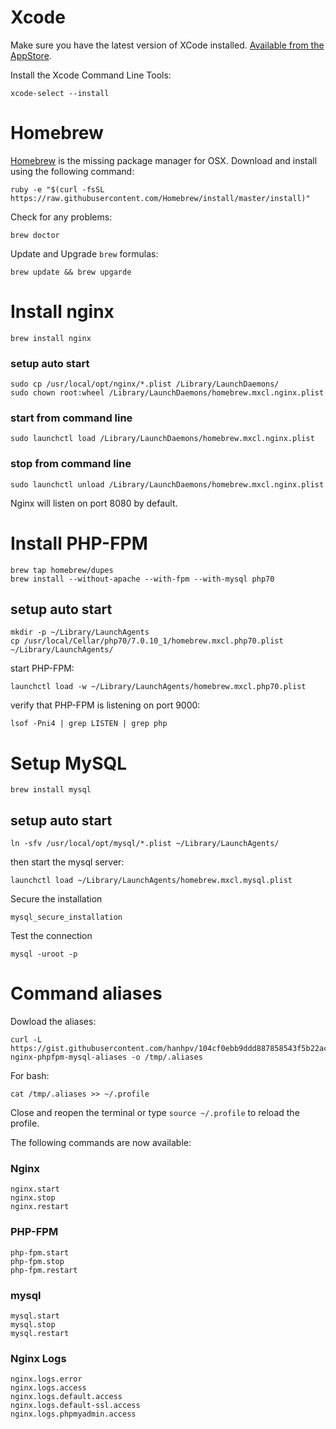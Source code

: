 # Xcode
Make sure you have the latest version of XCode installed. [Available from the AppStore](https://itunes.apple.com/gb/app/xcode/id497799835?mt=12).

Install the Xcode Command Line Tools:
```
xcode-select --install
```
# Homebrew
[Homebrew](http://brew.sh/) is the missing package manager for OSX.
Download and install using the following command:
```
ruby -e "$(curl -fsSL https://raw.githubusercontent.com/Homebrew/install/master/install)"
```
Check for any problems:
```
brew doctor
```
Update and Upgrade ```brew``` formulas:
```
brew update && brew upgarde
```
# Install nginx
```
brew install nginx
```
### setup auto start
```
sudo cp /usr/local/opt/nginx/*.plist /Library/LaunchDaemons/
sudo chown root:wheel /Library/LaunchDaemons/homebrew.mxcl.nginx.plist
```
### start from command line
```
sudo launchctl load /Library/LaunchDaemons/homebrew.mxcl.nginx.plist
```
### stop from command line
```
sudo launchctl unload /Library/LaunchDaemons/homebrew.mxcl.nginx.plist
```
Nginx will listen on port 8080 by default.
# Install PHP-FPM
```
brew tap homebrew/dupes
brew install --without-apache --with-fpm --with-mysql php70
```
## setup auto start
```
mkdir -p ~/Library/LaunchAgents
cp /usr/local/Cellar/php70/7.0.10_1/homebrew.mxcl.php70.plist ~/Library/LaunchAgents/
```
start PHP-FPM:
```
launchctl load -w ~/Library/LaunchAgents/homebrew.mxcl.php70.plist
```
verify that PHP-FPM is listening on port 9000:
```
lsof -Pni4 | grep LISTEN | grep php
```
# Setup MySQL
```
brew install mysql
```
## setup auto start
```
ln -sfv /usr/local/opt/mysql/*.plist ~/Library/LaunchAgents/
```
then start the mysql server:
```
launchctl load ~/Library/LaunchAgents/homebrew.mxcl.mysql.plist
```
Secure the installation
```
mysql_secure_installation
```
Test the connection
```
mysql -uroot -p
```
# Command aliases
Dowload the aliases:
```
curl -L https://gist.githubusercontent.com/hanhpv/104cf0ebb9ddd887858543f5b22ac55d/raw/c85c3a931b58de428e9211f61cd610cb166842f7/osx-nginx-phpfpm-mysql-aliases -o /tmp/.aliases
```
For bash:
```
cat /tmp/.aliases >> ~/.profile
```
Close and reopen the terminal or type ```source ~/.profile``` to reload the profile.

The following commands are now available:
### Nginx
```
nginx.start
nginx.stop
nginx.restart
```
### PHP-FPM
```
php-fpm.start
php-fpm.stop
php-fpm.restart
```
### mysql
```
mysql.start
mysql.stop
mysql.restart
```
### Nginx Logs
```
nginx.logs.error
nginx.logs.access
nginx.logs.default.access
nginx.logs.default-ssl.access
nginx.logs.phpmyadmin.access
```
